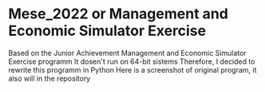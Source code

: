 # Mese_2022 or Management and Economic Simulator Exercise
Based on the Junior Achievement Management and Economic Simulator Exercise programm
It dosen't run on 64-bit sistems
Therefore, I decided to rewrite this programm in Python
Here is a screenshot of original program, it also will in the repository
